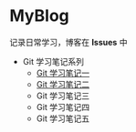 # MyBlog
记录日常学习，博客在 **Issues** 中

- Git 学习笔记系列
  - [Git 学习笔记一](https://github.com/WaringHu/MyBlog/issues/3)
  - [Git 学习笔记二](https://github.com/WaringHu/MyBlog/issues/4)
  - Git 学习笔记三
  - Git 学习笔记四
  - Git 学习笔记五
